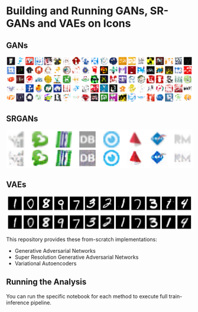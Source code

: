 # Building and Running GANs, SR-GANs and VAEs on Icons

## GANs
![fig1](./img/gan-summary.png)

## SRGANs
![fig1](./img/srgan-summary.png)

## VAEs
![fig1](./img/vae-summary.png)

This repository provides these from-scratch implementations:

- Generative Adversarial Networks
- Super Resolution Generative Adversarial Networks
- Variational Autoencoders

## Running the Analysis

You can run the specific notebook for each method to execute full train-inference pipeline.